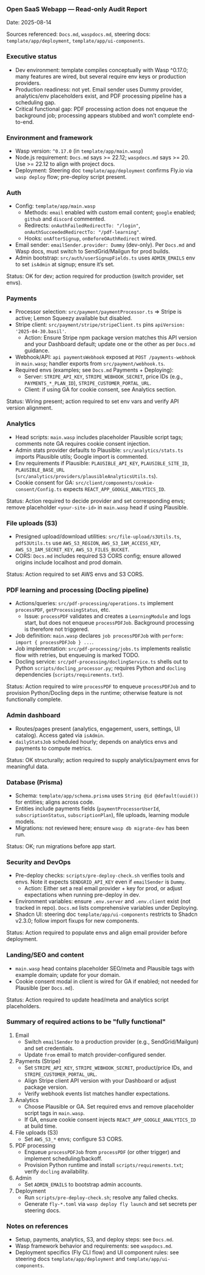 ### Open SaaS Webapp — Read-only Audit Report

Date: 2025-08-14

Sources referenced: `Docs.md`, `waspdocs.md`, steering docs: `template/app/deployment`, `template/app/ui-components`.

### Executive status

- Dev environment: template compiles conceptually with Wasp ^0.17.0; many features are wired, but several require env keys or production providers.
- Production readiness: not yet. Email sender uses Dummy provider, analytics/env placeholders exist, and PDF processing pipeline has a scheduling gap.
- Critical functional gap: PDF processing action does not enqueue the background job; processing appears stubbed and won’t complete end-to-end.

### Environment and framework

- Wasp version: `^0.17.0` (in `template/app/main.wasp`)
- Node.js requirement: `Docs.md` says >= 22.12; `waspdocs.md` says >= 20. Use >= 22.12 to align with project docs.
- Deployment: Steering doc `template/app/deployment` confirms Fly.io via `wasp deploy` flow; pre-deploy script present.

### Auth

- Config: `template/app/main.wasp`
  - Methods: `email` enabled with custom email content; `google` enabled; `github` and `discord` commented.
  - Redirects: `onAuthFailedRedirectTo: "/login"`, `onAuthSucceededRedirectTo: "/pdf-learning"`.
  - Hooks: `onAfterSignup`, `onBeforeOAuthRedirect` wired.
- Email sender: `emailSender.provider: Dummy` (dev-only). Per `Docs.md` and Wasp docs, must switch to SendGrid/Mailgun for prod builds.
- Admin bootstrap: `src/auth/userSignupFields.ts` uses `ADMIN_EMAILS` env to set `isAdmin` at signup; ensure it’s set.

Status: OK for dev; action required for production (switch provider, set envs).

### Payments

- Processor selection: `src/payment/paymentProcessor.ts` => Stripe is active; Lemon Squeezy available but disabled.
- Stripe client: `src/payment/stripe/stripeClient.ts` pins `apiVersion: '2025-04-30.basil'`.
  - Action: Ensure Stripe npm package version matches this API version and your Dashboard default; update one or the other as per `Docs.md` guidance.
- Webhook/API: `api paymentsWebhook` exposed at `POST /payments-webhook` in `main.wasp`; handler exports from `src/payment/webhook.ts`.
- Required envs (examples; see `Docs.md` Payments + Deploying):
  - Server: `STRIPE_API_KEY`, `STRIPE_WEBHOOK_SECRET`, price IDs (e.g., `PAYMENTS_*_PLAN_ID`), `STRIPE_CUSTOMER_PORTAL_URL`.
  - Client: if using GA for cookie consent, see Analytics section.

Status: Wiring present; action required to set env vars and verify API version alignment.

### Analytics

- Head scripts: `main.wasp` includes placeholder Plausible script tags; comments note GA requires cookie consent injection.
- Admin stats provider defaults to Plausible: `src/analytics/stats.ts` imports Plausible utils; Google import is commented.
- Env requirements if Plausible: `PLAUSIBLE_API_KEY`, `PLAUSIBLE_SITE_ID`, `PLAUSIBLE_BASE_URL` (`src/analytics/providers/plausibleAnalyticsUtils.ts`).
- Cookie consent for GA: `src/client/components/cookie-consent/Config.ts` expects `REACT_APP_GOOGLE_ANALYTICS_ID`.

Status: Action required to decide provider and set corresponding envs; remove placeholder `<your-site-id>` in `main.wasp` head if using Plausible.

### File uploads (S3)

- Presigned upload/download utilities: `src/file-upload/s3Utils.ts`, `pdfS3Utils.ts` use `AWS_S3_REGION`, `AWS_S3_IAM_ACCESS_KEY`, `AWS_S3_IAM_SECRET_KEY`, `AWS_S3_FILES_BUCKET`.
- CORS: `Docs.md` includes required S3 CORS config; ensure allowed origins include localhost and prod domain.

Status: Action required to set AWS envs and S3 CORS.

### PDF learning and processing (Docling pipeline)

- Actions/queries: `src/pdf-processing/operations.ts` implement `processPDF`, `getProcessingStatus`, etc.
  - Issue: `processPDF` validates and creates a `LearningModule` and logs start, but does not enqueue `processPDFJob`. Background processing is therefore not triggered.
- Job definition: `main.wasp` declares `job processPDFJob` with `perform: import { processPDFJob } ...`.
- Job implementation: `src/pdf-processing/jobs.ts` implements realistic flow with retries, but enqueuing is marked TODO.
- Docling service: `src/pdf-processing/doclingService.ts` shells out to Python `scripts/docling_processor.py`; requires Python and `docling` dependencies (`scripts/requirements.txt`).

Status: Action required to wire `processPDF` to enqueue `processPDFJob` and to provision Python/Docling deps in the runtime; otherwise feature is not functionally complete.

### Admin dashboard

- Routes/pages present (analytics, engagement, users, settings, UI catalog). Access gated via `isAdmin`.
- `dailyStatsJob` scheduled hourly; depends on analytics envs and payments to compute metrics.

Status: OK structurally; action required to supply analytics/payment envs for meaningful data.

### Database (Prisma)

- Schema: `template/app/schema.prisma` uses `String @id @default(uuid())` for entities; aligns across code.
- Entities include payments fields (`paymentProcessorUserId`, `subscriptionStatus`, `subscriptionPlan`), file uploads, learning module models.
- Migrations: not reviewed here; ensure `wasp db migrate-dev` has been run.

Status: OK; run migrations before app start.

### Security and DevOps

- Pre-deploy checks: `scripts/pre-deploy-check.sh` verifies tools and envs. Note it expects `SENDGRID_API_KEY` even if `emailSender` is `Dummy`.
  - Action: Either set a real email provider + key for prod, or adjust expectations when running pre-deploy in dev.
- Environment variables: ensure `.env.server` and `.env.client` exist (not tracked in repo). `Docs.md` lists comprehensive variables under Deploying.
- Shadcn UI: steering doc `template/app/ui-components` restricts to Shadcn v2.3.0; follow import fixups for new components.

Status: Action required to populate envs and align email provider before deployment.

### Landing/SEO and content

- `main.wasp` head contains placeholder SEO/meta and Plausible tags with example domain; update for your domain.
- Cookie consent modal in client is wired for GA if enabled; not needed for Plausible (per `Docs.md`).

Status: Action required to update head/meta and analytics script placeholders.

### Summary of required actions to be "fully functional"

1. Email
   - Switch `emailSender` to a production provider (e.g., SendGrid/Mailgun) and set credentials.
   - Update `from` email to match provider-configured sender.
2. Payments (Stripe)
   - Set `STRIPE_API_KEY`, `STRIPE_WEBHOOK_SECRET`, product/price IDs, and `STRIPE_CUSTOMER_PORTAL_URL`.
   - Align Stripe client API version with your Dashboard or adjust package version.
   - Verify webhook events list matches handler expectations.
3. Analytics
   - Choose Plausible or GA. Set required envs and remove placeholder script tags in `main.wasp`.
   - If GA, ensure cookie consent injects `REACT_APP_GOOGLE_ANALYTICS_ID` at build time.
4. File uploads (S3)
   - Set `AWS_S3_*` envs; configure S3 CORS.
5. PDF processing
   - Enqueue `processPDFJob` from `processPDF` (or other trigger) and implement scheduling/backoff.
   - Provision Python runtime and install `scripts/requirements.txt`; verify `docling` availability.
6. Admin
   - Set `ADMIN_EMAILS` to bootstrap admin accounts.
7. Deployment
   - Run `scripts/pre-deploy-check.sh`; resolve any failed checks.
   - Generate `fly-*.toml` via `wasp deploy fly launch` and set secrets per steering docs.

### Notes on references

- Setup, payments, analytics, S3, and deploy steps: see `Docs.md`.
- Wasp framework behavior and requirements: see `waspdocs.md`.
- Deployment specifics (Fly CLI flow) and UI component rules: see steering docs `template/app/deployment` and `template/app/ui-components`.


